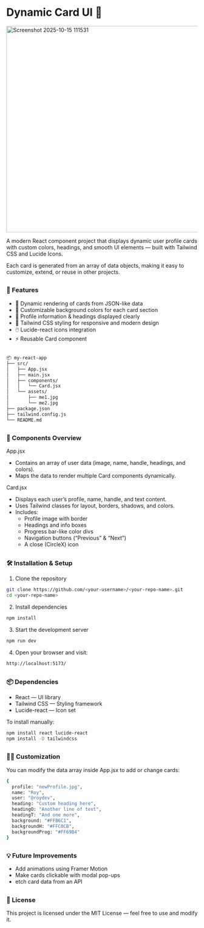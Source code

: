 # Dynamic Card UI 🎴


<img width="1242" height="544" alt="Screenshot 2025-10-15 111531" src="https://github.com/user-attachments/assets/3f1120c5-04c4-4800-9cb3-5c5b7f1c05a6" />


A modern React component project that displays dynamic user profile cards with custom colors, headings, and smooth UI elements — built with Tailwind CSS and Lucide Icons.

Each card is generated from an array of data objects, making it easy to customize, extend, or reuse in other projects.

##

<h3>🚀 Features </h3>

- 🧩 Dynamic rendering of cards from JSON-like data
- 🎨 Customizable background colors for each card section
- 💬 Profile information & headings displayed clearly
- 🌈 Tailwind CSS styling for responsive and modern design
- 🖱️ Lucide-react icons integration
- ⚡ Reusable Card component

##

```bash
📦 my-react-app
├── src/
│   ├── App.jsx
│   ├── main.jsx
│   ├── components/
│   │   └── Card.jsx
│   └── assets/
│       ├── me1.jpg
│       └── me2.jpg
├── package.json
├── tailwind.config.js
└── README.md
```
##

<h3>🧩 Components Overview</h3>

App.jsx

- Contains an array of user data (image, name, handle, headings, and colors).
- Maps the data to render multiple Card components dynamically.

Card.jsx

- Displays each user’s profile, name, handle, and text content.
- Uses Tailwind classes for layout, borders, shadows, and colors.
- Includes:
   - Profile image with border
   - Headings and info boxes
   - Progress bar-like color divs
   - Navigation buttons (“Previous” & “Next”)
   - A close (CircleX) icon
 
##

<h3>🛠️ Installation & Setup</h3>

  1. Clone the repository
```bash
git clone https://github.com/<your-username>/<your-repo-name>.git
cd <your-repo-name>
```
  2. Install dependencies
```bash
npm install
```
  3. Start the development server
```bash
npm run dev
```
  4. Open your browser and visit:
```bash
http://localhost:5173/
```

##

<h3>📦 Dependencies</h3>

- React — UI library
- Tailwind CSS — Styling framework
- Lucide-react — Icon set

To install manually:
```bash
npm install react lucide-react
npm install -D tailwindcss
```

##

<h3>🧑‍🎨 Customization</h3>
You can modify the data array inside App.jsx to add or change cards:

```bash
{
  profile: "newProfile.jpg",
  name: "Roy",
  user: "@roydev",
  heading: "Custom heading here",
  headingO: "Another line of text",
  headingT: "And one more",
  background: "#FFB6C1",
  backgroundH: "#FFC0CB",
  backgroundProg: "#FF69B4"
}
```

##

<h3>💡 Future Improvements</h3>

- Add animations using Framer Motion
- Make cards clickable with modal pop-ups
- etch card data from an API

##

<h3>🪪 License</h3>

This project is licensed under the MIT License — feel free to use and modify it.
